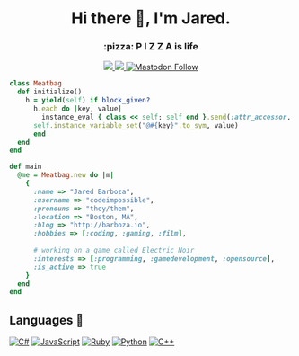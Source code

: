 <h1 align="center">Hi there 👋, I'm Jared.</h1>
<h3 align="center">:pizza: P I Z Z A is life</h3>

<p align="center">
  <a href="https://hits.seeyoufarm.com">
    <img src="https://hits.seeyoufarm.com/api/count/incr/badge.svg?url=https%3A%2F%2Fgithub.com%2Fcodeimpossible&count_bg=%2379C83D&title_bg=%23555555&icon=github.svg&icon_color=%23E7E7E7&title=hits&edge_flat=false" />
  </a>
  <a href="https://twitter.com/codeimpossible" target="blank">
    <img src="https://img.shields.io/badge/Follow-@codeimpossible-FF0069?style=flat&labelColor=333333&logoColor=E7E7E7&logo=twitter" />
  </a>
  <a rel="me" href="https://mastodon.gamedev.place/@Literallyacat">
    <img alt="Mastodon Follow" src="https://img.shields.io/mastodon/follow/000037094?color=%23057eff&domain=https%3A%2F%2Fmastodon.gamedev.place&logo=mastodon&logoColor=fff&style=flat-square">
  </a>
	
</p>

```ruby
class Meatbag
  def initialize()
    h = yield(self) if block_given?
	  h.each do |key, value|
	    instance_eval { class << self; self end }.send(:attr_accessor, key)
      self.instance_variable_set("@#{key}".to_sym, value)
	  end
  end
end

def main
  @me = Meatbag.new do |m|
    {
      :name => "Jared Barboza",
      :username => "codeimpossible",
      :pronouns => "they/them",
      :location => "Boston, MA",
      :blog => "http://barboza.io",
      :hobbies => [:coding, :gaming, :film],
      
      # working on a game called Electric Noir
      :interests => [:programming, :gamedevelopment, :opensource],
      :is_active => true
    }
  end
end
```

Languages 💾
------------
[![C#](      https://img.shields.io/badge/-.net-333333?style=for-the-badge&logo=dotnet&logoColor=white&labelColor=2C39BD          )](https://www.dot.net/)
[![JavaScript](      https://img.shields.io/badge/-JS-333333?style=for-the-badge&logo=javascript&logoColor=white&labelColor=DD3A0A         )](https://www.javascript.com/)
[![Ruby](   https://img.shields.io/badge/-Ruby-333333?style=for-the-badge&logo=ruby&logoColor=white&labelColor=DF9100    )](https://www.ruby-lang.org/en/)
[![Python](   https://img.shields.io/badge/-Python-333333?style=for-the-badge&logo=python&logoColor=white&labelColor=3776FB    )](https://www.python.org/)
[![C++](      https://img.shields.io/badge/-C++-333333?style=for-the-badge&logo=c%2B%2B&logoColor=white&labelColor=00599C      )](https://isocpp.org/)

